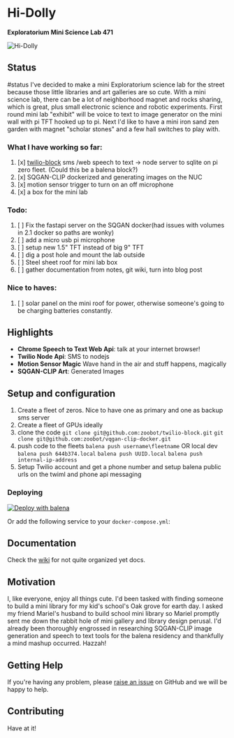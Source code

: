 # Hi-Dolly
**Exploratorium Mini Science Lab 471**

![Hi-Dolly](https://raw.githubusercontent.com/zoobot/hidolly/main/logo.png)

## Status

#status 
I've decided to make a mini Exploratorium science lab for the street because those little libraries and art galleries are so cute. With a mini science lab, there can be a lot of neighborhood magnet and rocks sharing, which is great, plus small electronic science and robotic experiments. First round mini lab "exhibit" will be voice to text to image generator on the mini wall with pi TFT hooked up to pi. Next I'd like to have a mini iron sand zen garden with magnet "scholar stones" and a few hall switches to play with. 

### What I have working so far: 

1) [x] [twilio-block](https://github.com/zoobot/twilio-block) sms /web speech to text -> node server to sqlite on pi zero fleet. (Could this be a balena block?)
2) [x] SQGAN-CLIP dockerized and generating images on the NUC
3) [x] motion sensor trigger to turn on an off microphone
4) [x] a box for the mini lab

### Todo:

1) [ ] Fix the fastapi server on the SQGAN docker(had issues with volumes in 2.1 docker so paths are wonky)
4) [ ] add a micro usb pi microphone
5) [ ] setup new 1.5" TFT instead of big 9" TFT
2) [ ] dig a post hole and mount the lab outside
6) [ ] Steel sheet roof for mini lab box
3) [ ] gather documentation from notes, git wiki, turn into blog post

### Nice to haves:

1) [ ] solar panel on the mini roof for power, otherwise someone's going to be charging batteries constantly.

## Highlights

- **Chrome Speech to Text Web Api**: talk at your internet browser!
- **Twilio Node Api**: SMS to nodejs
- **Motion Sensor Magic** Wave hand in the air and stuff happens, magically
- **SQGAN-CLIP Art**: Generated Images

## Setup and configuration

1. Create a fleet of zeros. Nice to have one as primary and one as backup sms server
2. Create a fleet of GPUs ideally
4. clone the code
```git clone git@github.com:zoobot/twilio-block.git```
```git clone git@github.com:zoobot/vqgan-clip-docker.git```
5. push code to the fleets
```balena push username\fleetname```
OR local dev
```balena push 644b374.local```
```balena push UUID.local```
```balena push internal-ip-address```
6. Setup Twilio account and get a phone number and setup balena public urls on the twiml and phone api messaging

### Deploying

[![Deploy with balena](https://balena.io/deploy.svg)](https://dashboard.balena-cloud.com/deploy?repoUrl=https://github.com/zoobot/hidolly)

Or add the following service to your `docker-compose.yml`:

## Documentation

Check the [wiki](https://github.com/zoobot/hidolly/wiki) for not quite organized yet docs.

## Motivation

I, like everyone, enjoy all things cute. I'd been tasked with finding someone to build a mini library for my kid's school's Oak grove for earth day. I asked my friend Mariel's husband to build school mini library so Mariel promptly sent me down the rabbit hole of mini gallery and library design perusal. I'd already been thoroughly engrossed in researching  SQGAN-CLIP image generation and speech to text tools for the balena residency and thankfully a mind mashup occurred. Hazzah! 


## Getting Help

If you're having any problem, please [raise an issue](https://github.com/balenablocks/template/issues/new) on GitHub and we will be happy to help.

## Contributing

Have at it!